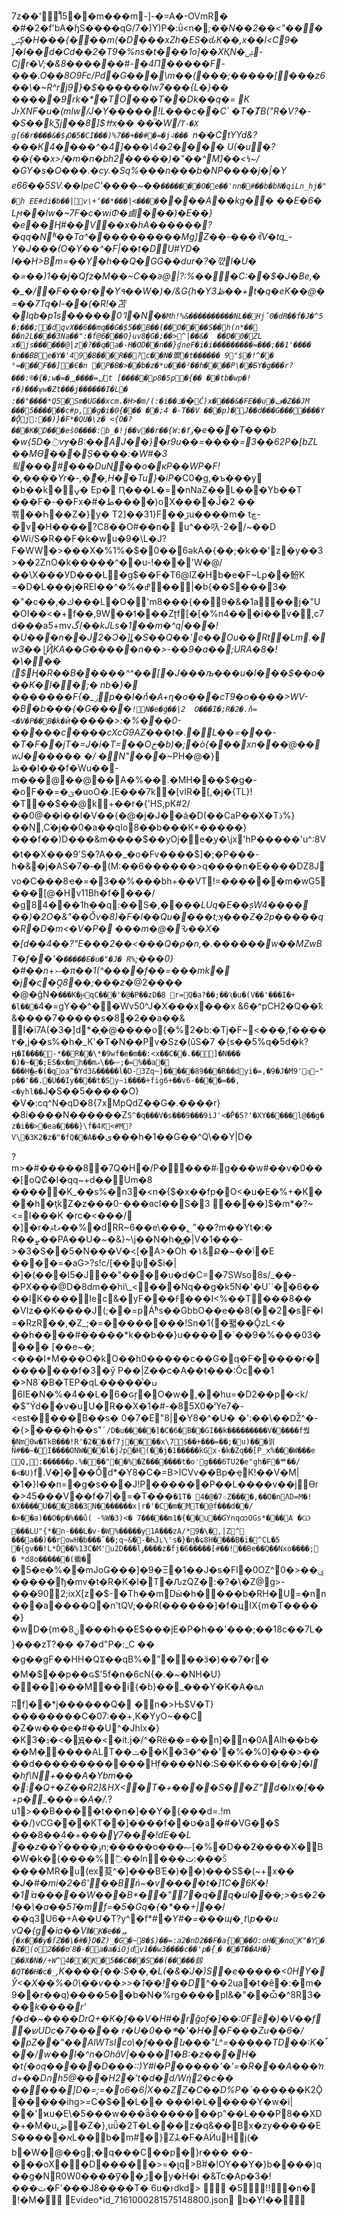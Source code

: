 7z��' 1͐5      �       �m���m-] -�=A�-OVmR� �#�2�f'bA�ɧS����qG/7�)Y)P�:ΰ<n�*;��N��2��<"���ݽS̩�H���{ٞ���m(�D���xZh�ES�ԃK��,x��l<С9�
]�I��d�Cd��2�T9�%ns�t���1o]��XҚN�ۺ-Cjr�V;�&8������#-�4Π�����F-���.O��8O9Fc/Pd�G���\m��(���;��� ��[���z6��\�~R^rj9̓}�$��� ���Iw7���{L�}�� �����9rk�*�TO���T��Dk��q�= K
JͱXNF�u�(mlwَ/J�Y�����཭!L ���c��C`	�T�ȾB("R�V?�-�S��kƷj��8]$ߚx�� ��ͫ�W/`T-�X 
g[6�r����&�$ֈO�5�CI���)%7��+��#�=�j˨��� `n��CtYYd&?���K4����^�4]���\4�2���� U(�u�?��{��x>/�m�n�bh2�����)�"� �^M]��<Ϟ~/�GY�s�O���.�cy.�Sq%��� n���b�NP����j�|�Y
*e66��5SV.��IpeC'����~��`�������O�e��'ۛnn�#��b�bN�qiLn_hj�"�h
EE#di�b��|v\+ʼ��*���|<���͎�`����A��kg��
��E�6�	Lϻ��lw�~7F�c�wiΦ�鹵���)�E�*�}�e��Ӊ#��V��x�hA������?�qq�Nʱ��Ta^����������Mg]Z��-���ꊕV�tq_-Y�J���(O�Y��^�F|��t�DU#YD� I��H>Bm=��Y�h��Q�GG��dur�?�꺇l�U�
�=� �)1��j�Qfz�M��~C��ә@|?:%���C:��$�J�Be,��_�/�F���r��Y٩��W�)�/&G{h�Yڟ3��+t�q�eK��@�=��7Tq�l-��(�R!�苫�Iqb�p1s�����0ߣ�N�`�Mh!%&����������NL��Hǰ0�dR��f�J�^5�;���;�dqvX��6��mq��G�$5��B��(��O����S��h(n*��
��n2L����3Na��":�f@6���O}uv8ܱ�G�;��>^|��&�	��D�0�ZL x�js������@|z�?��q�a�-H�OD��n��}ɠneF�i�i���������=���;��1'���� �n��BBe�Y�'49�8���R��?c��N�籞�t������
9"$�!^�� ʱ=���F��]�Є�n �P�B�>��b�z�*u���²��h����P\��БY�g���r?���:®�{�;w�=�ڶ=����؃t
[�����p8�5p�{�� ��tb�wp�!ғ�)���ѱw�Zt���j������I�L�
:��"����*Q5�Sm�UG��xcm.�H>�m/(:�i��ݿ�`�`Ć)x����&�FE��u�ف�Z��JM
���5������c#p,�g�i�0{���
��;4 �-T��V ���p)�J��d���G�������Y �Ǭj:��)}�F*�QU�\z� <{O�?���K�D���eš0����:b_�!j��v��r��{W:�fٶ`�e���T���b
�w{5D�߳vɏ�B:��AJ��}�r9u��=����=3��62P�[bZL��MӨ���Ș����:�W#�3툌���#���DuNֳ��o�кP��WP�F!�,�ַ��̠�Yr�-,�ޮ�,H��Tu}�iP*�C0�g,�ъ���y �b��k�ݍ� Ep� Ԥ���L�=�nNaZ��L���Yb��T ���F�-��Fx�#�ظ����)oX����Ĵ�2
��뾲��Һ��Z�}y�
T2]��31}F��ڙu����m�
tچ-�v�H����?C8ֺ��O#��n�
u^��叺-2�/~��D
�Wi/S�R��F�k�wu�9�\L�J?F�WW�>���X�%1%�$�0��6ǝkA�{��;�k��'z�y��3>��2ZnO�k�����^��u-!���'W�@/��\X���УD���L�g$��F�T6@lZ�Hb�e�F~Lϼ��魵ׁK =�D�L���j�REI��^�%�ߝ��|�b{��$���3� �"�c��,�ڬ���L�O�'m8���{��9�&�1a��j�"U�OI��<�+f��,9W��ߗ���Zʈf[�[�%n4���i��v�,c7d���a5+mvگ/��*kJLs�1��m�^q|���!�U���n��J2�Ͻ�]ȴ�S��Q��'e��Ou��Rt�Lm.�w3��|̰ҊKA��G�����n��>-��9�a��;URA�8�!�\���	($Ӊ�R��B�����^^��[�J���љ���u�l���$��o���K�I��;� nb�}�㍲�������F{�_ݫp��I�ٗn�A+ɳ�o���cT9�o����>WV-�B�b���{�G����`!N�e�ǵ��|2	O���I�;R�2�.ň=<�V�P��B�k�`ѝ�����>:�%���0-�����c����cXcG9AZ���t�.�L��=���-�T�F��jT�=J�i�T=��Oخ�b)�;΀�ò{���xn���@��wJ������ �/
�N"��*�~PH�@�} ڟ��I���f� Wu��-m���@��@��A�% ��.�MH���$�g�-�oF��=�ؿ�uoO�.[E���7k�[vIR�[,�j�{TL}!�T��$ ��@k\+��r�{'HS,pK#2/��0@��i��l�V��{�@�j�J��áְ�D(��CaP��X�Tڌ%}��N,C֒�j��0�a��qIo8��b�� �K*�����}���f��)D���&m����$��yOj�e�֑y�\jx'hP�����'u^:8V�t��X���9'S�?A��_�o�Fv����$]�;�P���-h�&�j�AS�7�˞�(М:��6������>q����n�E����Ǳ8Jvo�C���8ҽ�=�3��%���bh+��VT!=������m�wG5���[@�Hv11Bh�f����/�g84���1h��q:��S�,��*��LUq�E��۪sW4����
��)�2O�&"��Ǒv�8)�F�l��Qu����t;ʞ���Z�2p�����q�R�D�m<�V�P� ���m�@�Ԅ��X�
�[d��4��?"E� ��2��<���Q�ρ�n,�.������w��MZwBT�f��'�`�����E�u�"�J�
R%`;���0}�#��n+⤚�*π��1(^����f��*=���mk� �j�ς�Q̙8��;���z*�@2����
�@�ǧN�`���K�ԩqC���'�@�P��zD�8 r=Q�a?��;��Ԇ�u�(V��'���I�+
�l���`4�=gY��^��Wv50^J�X���x���x
&6�^pCH2�Q��ҟ
&����7�����s�8�2��a��& I�i7A(�3�]d*�̖�@����o{�%2�b:�Tj�F~<���,f����٢�,j��s%�h�_K'�T�N��Pv�Sz�(ûS�7
�{s��5%q�5d�k?ӊ`�I����-*��R��\*�9wf�e�m��:<x�� C��.��]�N��� �)�~��;ES�x�mh��mޟ��\ޣ;�=%��a� ���H�ޏ ̳�(�qoa^�Yd3&�����l�D-3Zq~]�����89���R��dyi�=,�9�J�M9'ӆ~"p��'��.�U��Iy����t�Sy~i����+fig6+��v6-� ���=��,<�yhl��`J�S��5�����O}�V�:cq^N�qD�8{7xMpQdZ��G�.����r}�8i����N������Z`5^�q���V�s���9���9iJ'<�̊P�5?'�XY�����l@��g�z�i��>�ea����}\f�4Ԟ<#M?V\�3K2�z�"�fQ��A�`�ی���հ�1��G��^Q\��Y|D�

?m>�#�����8�7Q�H�/P����#۾g���w#��v�0���[oQȻ�I�qq~+d��Um�8
�����K_��s%�n3�<n�{$�x��fp�O<�u�E�%+�K���h�ţkZ�z���0-���ɞcI��S�3
����]$�m*�?~<=I���K	�rc�<���/�]�r�ݥtވ��%�dRR~6��e \���؂"��?m��Yt�:�	R��ܨ��PA��U�~�&}~\j��N�h�̻�|V�1���->�3�S��5�N���V�<[�A>�Oh
�١&Ք�~��ٲ�E
����=�aG>?s!c/[��ψ�$i�|�]�(���I5�J��"����u�d�C=�7SWso8s/_�� -�PX���@D�8dm��hi\_<���Nq��g�k5N�'�U``��6����lK����Iec&�yF���ߓ���I<%��T���8��
�VIz��K����J(;��=pÁʱs��GbbO��e��8(��2�sF�I=�RzR��,�Z_;�=��������!Sn�1{�퐯��ǬzL<�
��h����#�����*k��b��}u�����`��9�%���03���� [��e~�;<���I*M���O�kO��h0�����c��G�q�F�����r��������f�3�ȳ P��|Z��c�A��t���:Õc��1 �>N8˙�B�TEP�qL���ߎ�̾��
6IE�N�%�4��L�6�ԍŗ�O�w�,��hu=�D2��p�<k/�$"Ýd��v�uU�R��X�1�#-�85X0�ˡYe7�-<est����B��s� 0�7�E"8|�Y8�^�U� �':��\��Ǆ^�-�{>����h��s"`՛/D�u�����]�C�6�B��GI��k���������V�����f쒆�Nm0w�TkB���!R'�܁��2�f7j����x\7$��+���=��;�u)���괽Ñ#��~�I����ONW���l�jϩp�H(��j�1�����kGx-�k�Zq��[P_x%���W���e Q,:������p.%���"��%�Z�������t�o̒g���6TU2�e"gh�F�ᄦ��/�<�U)`f.V�]���Ȭd*�Y8�C�=B>ICVv��Bp�ҿK!��V�M|�1�}I��n=�g�s���J!P������P��L����v��j\Ѳr�>45���V��f�7|�=�T���`�1T� ܀7�@�4Z����,��O�nΛD=M�!�X����U���8��3N�������x|r�'�C�m�MT�@f ���d��/�>��a)��O�p�%��ů( -%W�3)<�
7�����m1 �{��u��ƓYnqထOGs*���A
�Ѡ ���LU"{*�n-���L�v-�W%�����y1A���zA/*9�\�,|Z^ ���a��)��rowH�b���˜��;q~&�-ٛ�ҺJւ\'s�}�ƞ�ɕ8H����B�i�^CL�5
�{gv��!L*Ď��%13C�M'u2D���lۅ����z�fj�6�����[#��!��Bе��Q��Nxo����; � *d8o������(䘈�`
�5�e�%��mJoǤ���]�9�Ξ�1��J�s�Fl�0OZ^0�>��ݷ�����ђ�mv�t�R�K�l�T�ԈzQZ�:�?�\�Z@g>-���902;ixX[z�$-�Th��mDӹ�h����b�RH�U=�nn���a����Q�n'tQV;��R(������]�f�цIX{m�T�����}�wD�{m�8ݧ���h��E$���jE�P�h��'���;��18c��7L�}���z T?��
�7�d"P�:_C
��	�g��gF��HH�QϪ��qB%�ˮ���ӟ�)��7�r�
�M�$��p��ԍ$'5f�n�6cN{�.�~�NH�U}���]���M��i{�ɓ}��_���Y�K�A�ꦝʭf]��*j������Q�	�n�>Њ$V�T} ��������C�07:��+,K�YyO~��C
�Z�w���e�#��U^�JhIx�}�Kݙ�3�<�Ԭ��<�it.j�/^�Rë��=��n]�n�0AAlh��b���M�֧����ALT��ݖ��K�3�^��'�%�%0]���>����d����������� �H֚f����N�:S��K���� [�*�]�I�hf\\N+���A�Ybm��
�:�Q+�Z��R2]&HX<�T�+����S��Z"d�Ix�[��+p�_���=�A�/.*?u1>$�$�B����t��n�]��Y�{���d=.!m ��/)vCG���KT��]����f��ט�a�#�VG��$ ���8��4�+_���Ɣ7���!ɗE��L
��z��Y̌��_��ۏn;�����o���ޞ[�%�D��2̸����X�B�W�k�(����%߬��ln���ٽ:���ꇘ����MR�u(ex荾^�]���BΈ�)��)���S$�(~+x�_�	�J�#�mi�2� 6'��Bń~�v����t�]1C�6K�!�1ٱa�����W�� �B*��"7�q�ɋ�ul���;>�s�2�!��\�a��ߠ5�mf=�5�Gq�{�*��+|�_�/��q3U6�+A��Մ�T?y^�f*#*�Y#�=���ɰ�˱t\p��u
vQ�{g�ia��Vǁ`�K�e��ퟰ{�x���y�ſZ��\�#�}D�Z)_�G�~8�$)��=:a2�nD2��F�a{���O:oH��noK"�Y��Z�޵(o2���ʊˋ8�-�a �а�iO jdv1��w3����c��'p�{˿� ��T��AH�} ��X�N�/+W^4��K�5��C���S��(�����釼�QT��H�c�_`,K����{��:S��,�L(�&�֬J�)S�e�����<0HY�Ў<�X��%�0\��v��>>�1��!��D*^��2uֻa�t�ê޺�:�m�9��r��q)����5��b�N�%rg����pI&�"��ѽ�^8R3���*k����r'
f�d�~����DrQ+�K�f��V�H#�*rǧof�]��:0Ғ ё�)�V��f�שUDc�7����� r�U�܍��0�'�H��F���Zu��6�/�pZ��"��AlWTsIco\�f���ն���"L^=�����TD��:K�֠��/w��I�^n�OhȃV|����1�B:�z�*��H�
 �t{�oq����޵�D���::)Y#l�P�����'�'=�R���A���ŉd+��Dהh5@���H2\�'t�d�d\/Wή2�c��
�����]D�=;=�o6�6|X��ZZ�C��D%P�`����*��K2Ǭ�����ihg>=C�$��L�� ���l�L�����Y�w�i|��'ϰu�E\�5���w���ǟ� ������p"��L���P8��XD�+�M�uڞ�Z�},uǚ�2T�L���z�q&��Bx�zy�����ES�����אL��b�m#�}޿Z⯢�F�AЍuHj(�
b�W�@��g;�q���C��p�}r��� ��-���oX��D�����>=�լq>Bۘ#�!OY��Y�}b����)q��g�NR0W0����y͞��ڙ�y�H�i
�&Tc�Ap�3�!���ٽ�F'���J8����T� 6u�ͱdkd>     �5  !!�n� 
!�M�            E v i d e o * i d _ 7 1 6 1 0 0 0 2 8 1 5 7 5 1 4 8 8 0 0 . j s o n   
 b�Y !��       
